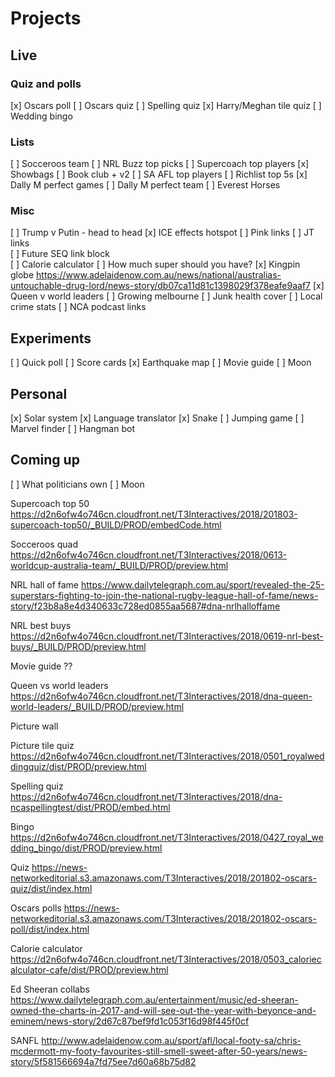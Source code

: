# Projects

## Live

### Quiz and polls
[x] Oscars poll
[ ] Oscars quiz
[ ] Spelling quiz
[x] Harry/Meghan tile quiz
[ ] Wedding bingo


### Lists
[ ] Socceroos team
[ ] NRL Buzz top picks
[ ] Supercoach top players
[x] Showbags
[ ] Book club + v2
[ ] SA AFL top players
[ ] Richlist top 5s
[x] Dally M perfect games
[ ] Dally M perfect team
[ ] Everest Horses


### Misc
[ ] Trump v Putin - head to head
[x] ICE effects hotspot
[ ] Pink links
[ ] JT links   
[ ] Future SEQ link block    
[ ] Calorie calculator
[ ] How much super should you have?
[x] Kingpin globe
    https://www.adelaidenow.com.au/news/national/australias-untouchable-drug-lord/news-story/db07ca11d81c1398029f378eafe9aaf7
[x] Queen v world leaders
[ ] Growing melbourne
[ ] Junk health cover
[ ] Local crime stats
[ ] NCA podcast links


## Experiments
[ ] Quick poll
[ ] Score cards
[x] Earthquake map
[ ] Movie guide
[ ] Moon


## Personal
[x] Solar system
[x] Language translator
[x] Snake
[ ] Jumping game
[ ] Marvel finder
[ ] Hangman bot


## Coming up
[ ] What politicians own
[ ] Moon




Supercoach top 50
https://d2n6ofw4o746cn.cloudfront.net/T3Interactives/2018/201803-supercoach-top50/_BUILD/PROD/embedCode.html

Socceroos quad
https://d2n6ofw4o746cn.cloudfront.net/T3Interactives/2018/0613-worldcup-australia-team/_BUILD/PROD/preview.html

NRL hall of fame
https://www.dailytelegraph.com.au/sport/revealed-the-25-superstars-fighting-to-join-the-national-rugby-league-hall-of-fame/news-story/f23b8a8e4d340633c728ed0855aa5687#dna-nrlhalloffame

NRL best buys
https://d2n6ofw4o746cn.cloudfront.net/T3Interactives/2018/0619-nrl-best-buys/_BUILD/PROD/preview.html

Movie guide
??

Queen vs world leaders
https://d2n6ofw4o746cn.cloudfront.net/T3Interactives/2018/dna-queen-world-leaders/_BUILD/PROD/preview.html

Picture wall

Picture tile quiz
https://d2n6ofw4o746cn.cloudfront.net/T3Interactives/2018/0501_royalweddingquiz/dist/PROD/preview.html

Spelling quiz
https://d2n6ofw4o746cn.cloudfront.net/T3Interactives/2018/dna-ncaspellingtest/dist/PROD/embed.html

Bingo
https://d2n6ofw4o746cn.cloudfront.net/T3Interactives/2018/0427_royal_wedding_bingo/dist/PROD/preview.html

Quiz
https://news-networkeditorial.s3.amazonaws.com/T3Interactives/2018/201802-oscars-quiz/dist/index.html

Oscars polls
https://news-networkeditorial.s3.amazonaws.com/T3Interactives/2018/201802-oscars-poll/dist/index.html

Calorie calculator
https://d2n6ofw4o746cn.cloudfront.net/T3Interactives/2018/0503_caloriecalculator-cafe/dist/PROD/preview.html

Ed Sheeran collabs
https://www.dailytelegraph.com.au/entertainment/music/ed-sheeran-owned-the-charts-in-2017-and-will-see-out-the-year-with-beyonce-and-eminem/news-story/2d67c87bef9fd1c053f16d98f445f0cf

SANFL
http://www.adelaidenow.com.au/sport/afl/local-footy-sa/chris-mcdermott-my-footy-favourites-still-smell-sweet-after-50-years/news-story/5f581566694a7fd75ee7d60a68b75d82


